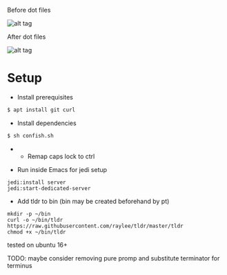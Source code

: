 Before dot files


![alt tag](https://cloud.githubusercontent.com/assets/15171105/19050258/83ed92e2-89b6-11e6-8c8f-6c3ebd4991bf.jpg)


After dot files


![alt tag](https://cloud.githubusercontent.com/assets/15171105/19050494/8194e5ee-89b7-11e6-9d75-afd1652e3130.jpg)


# Setup
* Install prerequisites
``` sh
$ apt install git curl
```

* Install dependencies
``` sh
$ sh confish.sh
```
* * Remap caps lock to ctrl

* Run inside Emacs for jedi setup
```
jedi:install server
jedi:start-dedicated-server
```

* Add tldr to bin (bin may be created beforehand by pt)
```
mkdir -p ~/bin
curl -o ~/bin/tldr https://raw.githubusercontent.com/raylee/tldr/master/tldr
chmod +x ~/bin/tldr
```

tested on ubuntu 16+

TODO: maybe consider removing pure promp and substitute terminator for terminus
